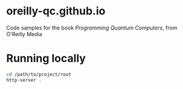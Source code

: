 # oreilly-qc.github.io
Code samples for the book *Programming Quantum Computers*, from O'Reilly Media

# Running locally
```bash
cd /path/to/project/root
http-server .
```

